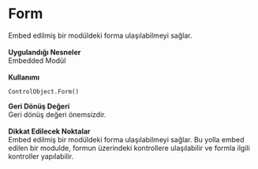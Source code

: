 # Form

Embed edilmiş bir modüldeki forma ulaşılabilmeyi sağlar.\
\
**Uygulandığı Nesneler**\
Embedded Modül\
\
**Kullanımı**

```
ControlObject.Form()
```

**Geri Dönüş Değeri**\
Geri dönüş değeri önemsizdir.\
\
**Dikkat Edilecek Noktalar**\
Embed edilmiş bir modüldeki forma ulaşılabilmeyi sağlar. Bu yolla embed edilen bir modulde, formun üzerindeki kontrollere ulaşılabilir ve formla ilgili kontroller yapılabilir.
